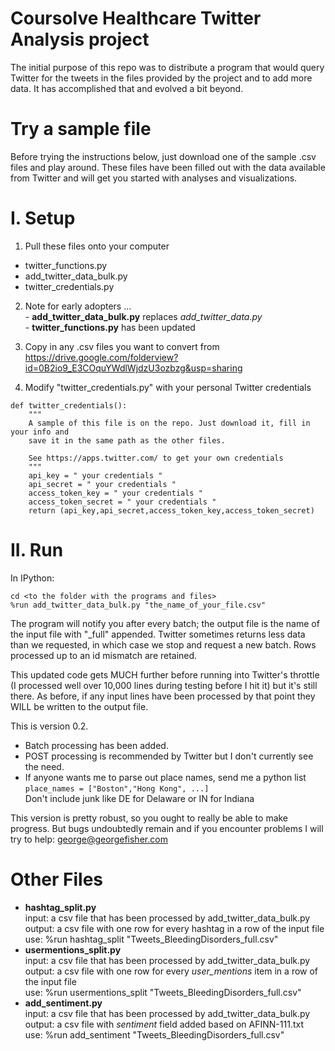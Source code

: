 Coursolve Healthcare Twitter Analysis project
===========================  

The initial purpose of this repo was to distribute a program that would query Twitter for the tweets in the files provided by the project and to add more data. It has accomplished that and evolved a bit beyond.

Try a sample file
=================
Before trying the instructions below, just download one of the sample .csv files and play around. These files have been filled out with the data available from Twitter and will get you started with analyses and visualizations.

I. Setup
========
1. Pull these files onto your computer 
  - twitter_functions.py
  - add_twitter_data_bulk.py   
  - twitter_credentials.py 
  
2. Note for early adopters ...  
        - **add_twitter_data_bulk.py** replaces *add_twitter_data.py*  
        - **twitter_functions.py** has been updated  

3. Copy in any .csv files you want to convert from   
   https://drive.google.com/folderview?id=0B2io9_E3COquYWdlWjdzU3ozbzg&usp=sharing

4. Modify "twitter_credentials.py" with your personal Twitter credentials  
``` 
def twitter_credentials():  
    """
    A sample of this file is on the repo. Just download it, fill in your info and
    save it in the same path as the other files.
    
    See https://apps.twitter.com/ to get your own credentials
    """
    api_key = " your credentials "  
    api_secret = " your credentials "  
    access_token_key = " your credentials "  
    access_token_secret = " your credentials "  
    return (api_key,api_secret,access_token_key,access_token_secret)  
```

II. Run
=======

In IPython:
```
cd <to the folder with the programs and files>
%run add_twitter_data_bulk.py "the_name_of_your_file.csv"
```

The program will notify you after every batch; the output file is the name of the input file with "_full" appended. Twitter sometimes returns less data than we requested, in which case we stop and request a new batch. Rows processed up to an id mismatch are retained.

This updated code gets MUCH further before running into Twitter's throttle (I processed well over 10,000 lines during testing before I hit it) but it's still there. As before, if any input lines have been processed by that point they WILL be written to the output file.

This is version 0.2.   
- Batch processing has been added. 
- POST processing is recommended by Twitter but I don't currently see the need.
- If anyone wants me to parse out place names, send me a python list   
  `place_names = ["Boston","Hong Kong", ...]`  
  Don't include junk like DE for Delaware or IN for Indiana


This version is pretty robust, so you ought to really be able to make progress. But bugs undoubtedly remain and if you encounter problems I will try to help: george@georgefisher.com

Other Files
=================

- **hashtag_split.py**  
  input:  a csv file that has been processed by add_twitter_data_bulk.py  
  output: a csv file with one row for every hashtag in a row of the input file  
  use:    %run hashtag_split "Tweets_BleedingDisorders_full.csv"  
- **usermentions_split.py**  
  input:  a csv file that has been processed by add_twitter_data_bulk.py  
  output: a csv file with one row for every *user_mentions* item in a row of the input file  
  use:    %run usermentions_split "Tweets_BleedingDisorders_full.csv"  
- **add_sentiment.py**  
  input:  a csv file that has been processed by add_twitter_data_bulk.py  
  output: a csv file with *sentiment* field added based on AFINN-111.txt  
  use:    %run add_sentiment "Tweets_BleedingDisorders_full.csv"